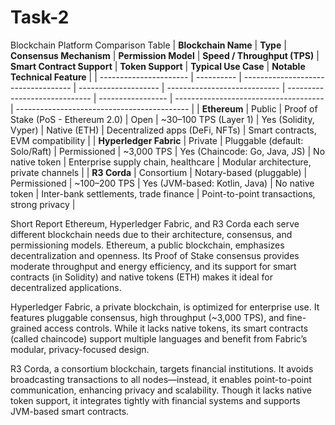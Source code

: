 # Task-2
Blockchain Platform Comparison Table
| **Blockchain Name**    | **Type**   | **Consensus Mechanism**             | **Permission Model** | **Speed / Throughput (TPS)** | **Smart Contract Support**    | **Token Support** | **Typical Use Case**                  | **Notable Technical Feature**               |
| ---------------------- | ---------- | ----------------------------------- | -------------------- | ---------------------------- | ----------------------------- | ----------------- | ------------------------------------- | ------------------------------------------- |
| **Ethereum**           | Public     | Proof of Stake (PoS - Ethereum 2.0) | Open                 | \~30–100 TPS (Layer 1)       | Yes (Solidity, Vyper)         | Native (ETH)      | Decentralized apps (DeFi, NFTs)       | Smart contracts, EVM compatibility          |
| **Hyperledger Fabric** | Private    | Pluggable (default: Solo/Raft)      | Permissioned         | \~3,000 TPS                  | Yes (Chaincode: Go, Java, JS) | No native token   | Enterprise supply chain, healthcare   | Modular architecture, private channels      |
| **R3 Corda**           | Consortium | Notary-based (pluggable)            | Permissioned         | \~100–200 TPS                | Yes (JVM-based: Kotlin, Java) | No native token   | Inter-bank settlements, trade finance | Point-to-point transactions, strong privacy |


Short Report
Ethereum, Hyperledger Fabric, and R3 Corda each serve different blockchain needs due to their architecture, consensus, and permissioning models. Ethereum, a public blockchain, emphasizes decentralization and openness. Its Proof of Stake consensus provides moderate throughput and energy efficiency, and its support for smart contracts (in Solidity) and native tokens (ETH) makes it ideal for decentralized applications.

Hyperledger Fabric, a private blockchain, is optimized for enterprise use. It features pluggable consensus, high throughput (~3,000 TPS), and fine-grained access controls. While it lacks native tokens, its smart contracts (called chaincode) support multiple languages and benefit from Fabric’s modular, privacy-focused design.

R3 Corda, a consortium blockchain, targets financial institutions. It avoids broadcasting transactions to all nodes—instead, it enables point-to-point communication, enhancing privacy and scalability. Though it lacks native token support, it integrates tightly with financial systems and supports JVM-based smart contracts.
